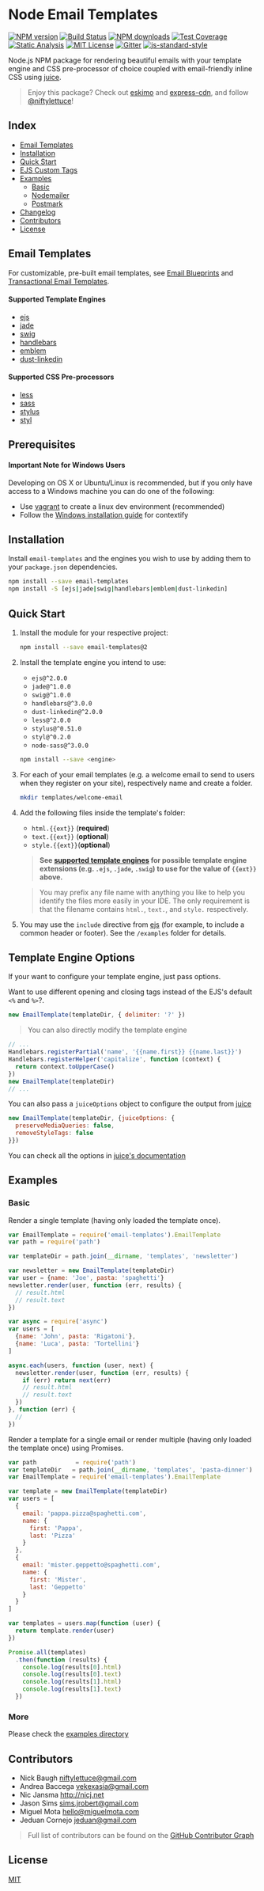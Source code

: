 
# Node Email Templates

[![NPM version][npm-image]][npm-url]
[![Build Status][travis-image]][travis-url]
[![NPM downloads][npm-downloads]][npm-url]
[![Test Coverage][coveralls-image]][coveralls-url]
[![Static Analysis][codeclimate-image]][codeclimate-url]
[![MIT License][license-image]][license-url]
[![Gitter][gitter-image]][gitter-url]
[![js-standard-style][standard-image]][standard-url]

Node.js NPM package for rendering beautiful emails with your template engine and CSS pre-processor of choice coupled with email-friendly inline CSS using [juice][juice].

> Enjoy this package?  Check out [eskimo][eskimo] and [express-cdn][express-cdn], and follow [@niftylettuce](http://twitter.com/niftylettuce)!


## Index

* [Email Templates](#email-templates)
* [Installation](#installation)
* [Quick Start](#quick-start)
* [EJS Custom Tags](#ejs-custom-tags)
* [Examples](#examples)
    * [Basic](#basic)
    * [Nodemailer](#nodemailer)
    * [Postmark](#postmark)
* [Changelog](#changelog)
* [Contributors](#contributors)
* [License](#license)


## Email Templates

For customizable, pre-built email templates, see [Email Blueprints][email-blueprints] and [Transactional Email Templates][transactional-email-templates].

#### Supported Template Engines

* [ejs][ejs]
* [jade][jade]
* [swig][swig]
* [handlebars][handlebars]
* [emblem][emblem]
* [dust-linkedin][dust-linkedin]

#### Supported CSS Pre-processors

* [less][less]
* [sass][sass]
* [stylus][stylus]
* [styl][styl]


## Prerequisites

#### Important Note for Windows Users

Developing on OS X or Ubuntu/Linux is recommended, but if you only have access to a Windows machine you can do one of the following:

* Use [vagrant](http://www.vagrantup.com/) to create a linux dev environment (recommended)
* Follow the [Windows installation guide](https://github.com/brianmcd/contextify/wiki/Windows-Installation-Guide) for contextify


## Installation

Install `email-templates` and the engines you wish to use by adding them to your `package.json` dependencies.

```bash
npm install --save email-templates
npm install -S [ejs|jade|swig|handlebars|emblem|dust-linkedin]
```


## Quick Start

1. Install the module for your respective project:

    ```bash
    npm install --save email-templates@2
    ```

2. Install the template engine you intend to use:

    - `ejs@^2.0.0`
    - `jade@^1.0.0`
    - `swig@^1.0.0`
    - `handlebars@^3.0.0`
    - `dust-linkedin@^2.0.0`
    - `less@^2.0.0`
    - `stylus@^0.51.0`
    - `styl@^0.2.0`
    - `node-sass@^3.0.0`

    ```bash
    npm install --save <engine>
    ```

3. For each of your email templates (e.g. a welcome email to send to users when they register on your site), respectively name and create a folder.

    ```bash
    mkdir templates/welcome-email
    ```

4. Add the following files inside the template's folder:
    * `html.{{ext}}` (**required**)
    * `text.{{ext}}` (**optional**)
    * `style.{{ext}}`(**optional**)

    > **See [supported template engines](#supported-template-engines) for possible template engine extensions (e.g. `.ejs`, `.jade`, `.swig`) to use for the value of `{{ext}}` above.**

    > You may prefix any file name with anything you like to help you identify the files more easily in your IDE.  The only requirement is that the filename contains `html.`, `text.`, and `style.` respectively.

5. You may use the `include` directive from [ejs][ejs] (for example, to include a common header or footer).  See the `/examples` folder for details.


## Template Engine Options

If your want to configure your template engine, just pass options.

Want to use different opening and closing tags instead of the EJS's default `<%` and `%>`?.

```javascript
new EmailTemplate(templateDir, { delimiter: '?' })
```

> You can also directly modify the template engine

```javascript
// ...
Handlebars.registerPartial('name', '{{name.first}} {{name.last}}')
Handlebars.registerHelper('capitalize', function (context) {
  return context.toUpperCase()
})
new EmailTemplate(templateDir)
// ...
```

You can also pass a `juiceOptions` object to configure the output from [juice][juice]

```javascript
new EmailTemplate(templateDir, {juiceOptions: {
  preserveMediaQueries: false,
  removeStyleTags: false
}})
```

You can check all the options in [juice's documentation](https://github.com/automattic/juice#options)

## Examples

### Basic

Render a single template (having only loaded the template once).

```javascript
var EmailTemplate = require('email-templates').EmailTemplate
var path = require('path')

var templateDir = path.join(__dirname, 'templates', 'newsletter')

var newsletter = new EmailTemplate(templateDir)
var user = {name: 'Joe', pasta: 'spaghetti'}
newsletter.render(user, function (err, results) {
  // result.html
  // result.text
})

var async = require('async')
var users = [
  {name: 'John', pasta: 'Rigatoni'},
  {name: 'Luca', pasta: 'Tortellini'}
]

async.each(users, function (user, next) {
  newsletter.render(user, function (err, results) {
    if (err) return next(err)
    // result.html
    // result.text
  })
}, function (err) {
  //
})
```

Render a template for a single email or render multiple (having only loaded the template once) using Promises.

```js
var path           = require('path')
var templateDir   = path.join(__dirname, 'templates', 'pasta-dinner')
var EmailTemplate = require('email-templates').EmailTemplate

var template = new EmailTemplate(templateDir)
var users = [
  {
    email: 'pappa.pizza@spaghetti.com',
    name: {
      first: 'Pappa',
      last: 'Pizza'
    }
  },
  {
    email: 'mister.geppetto@spaghetti.com',
    name: {
      first: 'Mister',
      last: 'Geppetto'
    }
  }
]

var templates = users.map(function (user) {
  return template.render(user)
})

Promise.all(templates)
  .then(function (results) {
    console.log(results[0].html)
    console.log(results[0].text)
    console.log(results[1].html)
    console.log(results[1].text)
  })
```

### More

Please check the [examples directory](https://github.com/niftylettuce/node-email-templates/tree/master/examples)

## Contributors

* Nick Baugh <niftylettuce@gmail.com>
* Andrea Baccega <vekexasia@gmail.com>
* Nic Jansma <http://nicj.net>
* Jason Sims <sims.jrobert@gmail.com>
* Miguel Mota <hello@miguelmota.com>
* Jeduan Cornejo <jeduan@gmail.com>

> Full list of contributors can be found on the [GitHub Contributor Graph][gh-graph]


## License

[MIT][license-url]


[ejs]: https://github.com/visionmedia/ejs
[juice]: https://github.com/Automattic/juice
[nodemailer]: https://github.com/andris9/Nodemailer
[postmark]: http://postmarkapp.com/
[postmarkjs]: https://github.com/voodootikigod/postmark.js
[nodemailer-smtp]: https://github.com/andris9/Nodemailer#well-known-services-for-smtp
[postmark-msg-format]: http://developer.postmarkapp.com/developer-build.html#message-format
[jade]: https://github.com/visionmedia/jade
[swig]: https://github.com/paularmstrong/swig
[handlebars]: https://github.com/wycats/handlebars.js
[emblem]: https://github.com/machty/emblem.js
[dust-linkedin]: https://github.com/linkedin/dustjs
[less]: http://lesscss.org/
[sass]: http://sass-lang.com/
[stylus]: http://learnboost.github.io/stylus/
[styl]: https://github.com/visionmedia/styl
[express-cdn]: https://github.com/niftylettuce/express-cdn
[license-image]: http://img.shields.io/badge/license-MIT-blue.svg?style=flat
[license-url]: LICENSE
[gh-graph]: https://github.com/niftylettuce/node-email-templates/graphs/contributors
[npm-image]: http://img.shields.io/npm/v/email-templates.svg?style=flat
[npm-url]: https://npmjs.org/package/email-templates
[npm-downloads]: http://img.shields.io/npm/dm/email-templates.svg?style=flat
[travis-url]: http://travis-ci.org/niftylettuce/node-email-templates
[travis-image]: http://img.shields.io/travis/niftylettuce/node-email-templates.svg?style=flat
[codeclimate-image]: http://img.shields.io/codeclimate/github/niftylettuce/node-email-templates.svg?style=flat
[codeclimate-url]: https://codeclimate.com/github/niftylettuce/node-email-templates?branch=master
[coveralls-image]: https://img.shields.io/coveralls/niftylettuce/node-email-templates.svg?style=flat
[coveralls-url]: https://coveralls.io/r/niftylettuce/node-email-templates?branch=master
[gitter-url]: https://gitter.im/niftylettuce/node-email-templates
[gitter-image]: http://img.shields.io/badge/chat-online-brightgreen.svg?style=flat
[eskimo]: http://eskimo.io
[nifty-conventions]: https://github.com/niftylettuce/nifty-conventions
[email-blueprints]: https://github.com/mailchimp/Email-Blueprints
[transactional-email-templates]: https://github.com/mailgun/transactional-email-templates
[standard-image]: https://img.shields.io/badge/code%20style-standard-brightgreen.svg?style=flat
[standard-url]: https://github.com/feross/standard